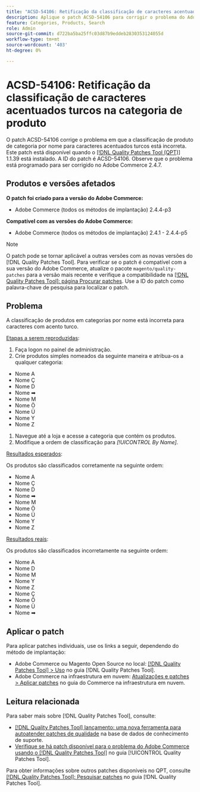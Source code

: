 ```yaml
---
title: "ACSD-54106: Retificação da classificação de caracteres acentuados turcos na categoria do produto"
description: Aplique o patch ACSD-54106 para corrigir o problema do Adobe Commerce em que a classificação de produto de categoria por nome para caracteres com acento turco está incorreta.
feature: Categories, Products, Search
role: Admin
source-git-commit: d722ba5ba25ffc03d87b9eddeb2830353124055d
workflow-type: tm+mt
source-wordcount: '403'
ht-degree: 0%

---
```


# ACSD-54106: Retificação da classificação de caracteres acentuados turcos na categoria de produto

O patch ACSD-54106 corrige o problema em que a classificação de produto de categoria por nome para caracteres acentuados turcos está incorreta. Este patch está disponível quando o [[!DNL Quality Patches Tool (QPT)]](https://experienceleague.adobe.com/en/docs/commerce-knowledge-base/kb/announcements/commerce-announcements/magento-quality-patches-released-new-tool-to-self-serve-quality-patches) 1.1.39 está instalado. A ID do patch é ACSD-54106. Observe que o problema está programado para ser corrigido no Adobe Commerce 2.4.7.

## Produtos e versões afetados

**O patch foi criado para a versão do Adobe Commerce:**

* Adobe Commerce (todos os métodos de implantação) 2.4.4-p3

**Compatível com as versões do Adobe Commerce:**

* Adobe Commerce (todos os métodos de implantação) 2.4.1 - 2.4.4-p5

>[!NOTE]
>
>O patch pode se tornar aplicável a outras versões com as novas versões do [!DNL Quality Patches Tool]. Para verificar se o patch é compatível com a sua versão do Adobe Commerce, atualize o pacote `magento/quality-patches` para a versão mais recente e verifique a compatibilidade na [[!DNL Quality Patches Tool]: página Procurar patches](https://experienceleague.adobe.com/tools/commerce-quality-patches/index.html). Use a ID do patch como palavra-chave de pesquisa para localizar o patch.

## Problema

A classificação de produtos em categorias por nome está incorreta para caracteres com acento turco.

<u>Etapas a serem reproduzidas</u>:

1. Faça logon no painel de administração.
1. Crie produtos simples nomeados da seguinte maneira e atribua-os a qualquer categoria:

* Nome A
* Nome Ç
* Nome D
* Nome ➡
* Nome M
* Nome Ö
* Nome Ü
* Nome Y
* Nome Z

1. Navegue até a loja e acesse a categoria que contém os produtos.
1. Modifique a ordem de classificação para *[!UICONTROL By Name]*.

<u>Resultados esperados</u>:

Os produtos são classificados corretamente na seguinte ordem:

* Nome A
* Nome Ç
* Nome D
* Nome ➡
* Nome M
* Nome Ö
* Nome Ü
* Nome Y
* Nome Z

<u>Resultados reais</u>:

Os produtos são classificados incorretamente na seguinte ordem:

* Nome A
* Nome D
* Nome M
* Nome Y
* Nome Z
* Nome Ç
* Nome Ö
* Nome Ü
* Nome ➡

## Aplicar o patch

Para aplicar patches individuais, use os links a seguir, dependendo do método de implantação:

* Adobe Commerce ou Magento Open Source no local: [[!DNL Quality Patches Tool] > Uso](https://experienceleague.adobe.com/docs/commerce-operations/tools/quality-patches-tool/usage.html) no guia [!DNL Quality Patches Tool].
* Adobe Commerce na infraestrutura em nuvem: [Atualizações e patches > Aplicar patches](https://experienceleague.adobe.com/docs/commerce-cloud-service/user-guide/develop/upgrade/apply-patches.html) no guia do Commerce na infraestrutura em nuvem.

## Leitura relacionada

Para saber mais sobre [!DNL Quality Patches Tool], consulte:

* [[!DNL Quality Patches Tool] lançamento: uma nova ferramenta para autoatender patches de qualidade](https://experienceleague.adobe.com/en/docs/commerce-knowledge-base/kb/announcements/commerce-announcements/magento-quality-patches-released-new-tool-to-self-serve-quality-patches) na base de dados de conhecimento de suporte.
* [Verifique se há patch disponível para o problema do Adobe Commerce usando o  [!DNL Quality Patches Tool]](/help/tools/quality-patches-tool/patches-available-in-qpt/check-patch-for-magento-issue-with-magento-quality-patches.md) no guia [!UICONTROL Quality Patches Tool].


Para obter informações sobre outros patches disponíveis no QPT, consulte [[!DNL Quality Patches Tool]: Pesquisar patches](https://experienceleague.adobe.com/tools/commerce-quality-patches/index.html) no guia [!DNL Quality Patches Tool].
